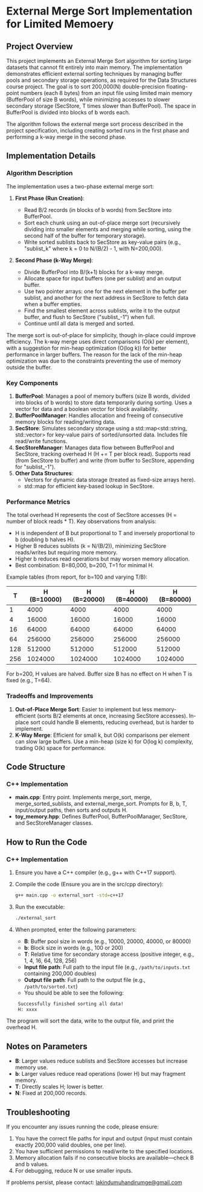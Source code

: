 # External Merge Sort Implementation  for Limited Memoery 

## Project Overview

This project implements an External Merge Sort algorithm for sorting large datasets that cannot fit entirely into main memory. The implementation demonstrates efficient external sorting techniques by managing buffer pools and secondary storage operations, as required for the Data Structures course project. The goal is to sort 200,000(N) double-precision floating-point numbers (each 8 bytes) from an input file using limited main memory (BufferPool of size B words), while minimizing accesses to slower secondary storage (SecStore, T times slower than BufferPool). The space in BufferPool is divided into blocks of b words each.

The algorithm follows the external merge sort process described in the project specification, including creating sorted runs in the first phase and performing a k-way merge in the second phase.

## Implementation Details

### Algorithm Description

The implementation uses a two-phase external merge sort:

1. **First Phase (Run Creation)**: 
   - Read B/2 records (in blocks of b words) from SecStore into BufferPool.
   - Sort each chunk using an out-of-place merge sort (recursively dividing into smaller elements and merging while sorting, using the second half of the buffer for temporary storage).
   - Write sorted sublists back to SecStore as key-value pairs (e.g., "sublist_k" where k = 0 to N/(B/2) - 1, with N=200,000).

2. **Second Phase (k-Way Merge)**: 
   - Divide BufferPool into B/(k+1) blocks for a k-way merge.
   - Allocate space for input buffers (one per sublist) and an output buffer.
   - Use two pointer arrays: one for the next element in the buffer per sublist, and another for the next address in SecStore to fetch data when a buffer empties.
   - Find the smallest element across sublists, write it to the output buffer, and flush to SecStore ("sublist_-1") when full.
   - Continue until all data is merged and sorted.

The merge sort is out-of-place for simplicity, though in-place could improve efficiency. The k-way merge uses direct comparisons (O(k) per element), with a suggestion for min-heap optimization (O(log k)) for better performance in larger buffers. The reason for the lack of the min-heap optimization was due to the constraints preventing the use of memory outside the buffer.

### Key Components

1. **BufferPool**: Manages a pool of memory buffers (size B words, divided into blocks of b words) to store data temporarily during sorting. Uses a vector for data and a boolean vector for block availability.
2. **BufferPoolManager**: Handles allocation and freeing of consecutive memory blocks for reading/writing data.
3. **SecStore**: Simulates secondary storage using a std::map<std::string, std::vector<double>> for key-value pairs of sorted/unsorted data. Includes file read/write functions.
4. **SecStoreManager**: Manages data flow between BufferPool and SecStore, tracking overhead H (H += T per block read). Supports read (from SecStore to buffer) and write (from buffer to SecStore, appending for "sublist_-1").
5. **Other Data Structures**: 
   - Vectors for dynamic data storage (treated as fixed-size arrays here).
   - std::map for efficient key-based lookup in SecStore.

### Performance Metrics

The total overhead H represents the cost of SecStore accesses (H = number of block reads * T). Key observations from analysis:
- H is independent of B but proportional to T and inversely proportional to b (doubling b halves H).
- Higher B reduces sublists (k = N/(B/2)), minimizing SecStore reads/writes but requiring more memory.
- Higher b reduces read operations but may worsen memory allocation.
- Best combination: B=80,000, b=200, T=1 for minimal H.

Example tables (from report, for b=100 and varying T/B):

| T   | H (B=10000) | H (B=20000) | H (B=40000) | H (B=80000) |
|-----|-------------|-------------|-------------|-------------|
| 1   | 4000        | 4000        | 4000        | 4000        |
| 4   | 16000       | 16000       | 16000       | 16000       |
| 16  | 64000       | 64000       | 64000       | 64000       |
| 64  | 256000      | 256000      | 256000      | 256000      |
| 128 | 512000      | 512000      | 512000      | 512000      |
| 256 | 1024000     | 1024000     | 1024000     | 1024000     |

For b=200, H values are halved. Buffer size B has no effect on H when T is fixed (e.g., T=64).

### Tradeoffs and Improvements

1. **Out-of-Place Merge Sort**: Easier to implement but less memory-efficient (sorts B/2 elements at once, increasing SecStore accesses). In-place sort could handle B elements, reducing overhead, but is harder to implement.
2. **K-Way Merge**: Efficient for small k, but O(k) comparisons per element can slow large buffers. Use a min-heap (size k) for O(log k) complexity, trading O(k) space for performance.

## Code Structure

### C++ Implementation

- **main.cpp**: Entry point. Implements merge_sort, merge, merge_sorted_sublists, and external_merge_sort. Prompts for B, b, T, input/output paths, then sorts and outputs H.
- **toy_memory.hpp**: Defines BufferPool, BufferPoolManager, SecStore, and SecStoreManager classes.

## How to Run the Code

### C++ Implementation

1. Ensure you have a C++ compiler (e.g., g++ with C++17 support).

2. Compile the code (Ensure you are in the src/cpp directory):
   ```bash
   g++ main.cpp -o external_sort -std=c++17
   ```

3. Run the executable:
   ```bash
   ./external_sort
   ```

4. When prompted, enter the following parameters:
   - **B**: Buffer pool size in words (e.g., 10000, 20000, 40000, or 80000)
   - **b**: Block size in words (e.g., 100 or 200)
   - **T**: Relative time for secondary storage access (positive integer, e.g., 1, 4, 16, 64, 128, 256)
   - **Input file path**: Full path to the input file (e.g., `/path/to/inputs.txt` containing 200,000 doubles)
   - **Output file path**: Full path to the output file (e.g., `/path/to/sorted.txt`)
   - You should be able to see the following:
   ```bash
    Successfully finished sorting all data!
    H: xxxx
    ```

The program will sort the data, write to the output file, and print the overhead H.

## Notes on Parameters

- **B**: Larger values reduce sublists and SecStore accesses but increase memory use.
- **b**: Larger values reduce read operations (lower H) but may fragment memory.
- **T**: Directly scales H; lower is better.
- **N**: Fixed at 200,000 records.

## Troubleshooting

If you encounter any issues running the code, please ensure:
1. You have the correct file paths for input and output (input must contain exactly 200,000 valid doubles, one per line).
2. You have sufficient permissions to read/write to the specified locations.
3. Memory allocation fails if no consecutive blocks are available—check B and b values.
4. For debugging, reduce N or use smaller inputs.

If problems persist, please contact: lakindumuhandirumge@gmail.com
